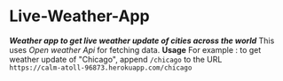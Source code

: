 # Live-Weather-App
***Weather app to get live weather update of cities across the world***
This uses *Open weather Api* for fetching data.
**Usage**
For example : to get weather update of "Chicago", append `/chicago` to the URL<br/>
`https://calm-atoll-96873.herokuapp.com/chicago`
